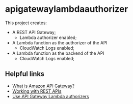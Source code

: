 # apigatewaylambdaauthorizer

This project creates:
- A REST API Gateway;
    - Lambda authorizer enabled;
- A Lambda function as the authorizer of the API
    - CloudWatch Logs enabled;
- A Lambda function as the backend of the API
    - CloudWatch Logs enabled;

## Helpful links

- [What is Amazon API Gateway?][1]
- [Working with REST APIs][2]
- [Use API Gateway Lambda authorizers][3]

[1]: https://docs.aws.amazon.com/apigateway/latest/developerguide/welcome.html
[2]: https://docs.aws.amazon.com/apigateway/latest/developerguide/http-api.html
[3]: https://docs.aws.amazon.com/apigateway/latest/developerguide/apigateway-use-lambda-authorizer.html